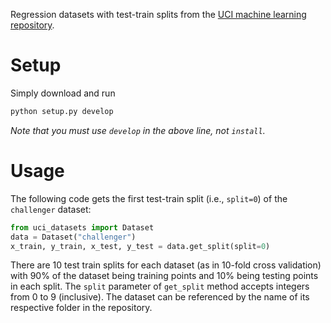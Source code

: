 Regression datasets with test-train splits from the [UCI machine learning repository](https://archive.ics.uci.edu).

# Setup
Simply download and run
```bash
python setup.py develop
```
*Note that you must use `develop` in the above line, not `install`.*

# Usage
The following code gets the first test-train split (i.e., `split=0`) of the `challenger` dataset:
```python
from uci_datasets import Dataset
data = Dataset("challenger")
x_train, y_train, x_test, y_test = data.get_split(split=0)
```
There are 10 test train splits for each dataset (as in 10-fold cross validation) with 90% of the dataset being training points and 10% being testing points in each split.
The `split` parameter of `get_split` method accepts integers from 0 to 9 (inclusive).
The dataset can be referenced by the name of its respective folder in the repository.
